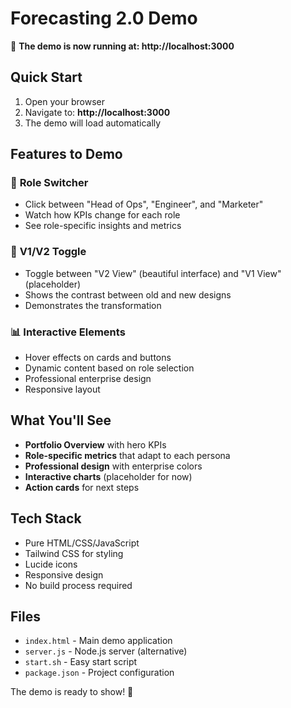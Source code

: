 # Forecasting 2.0 Demo

🚀 **The demo is now running at: http://localhost:3000**

## Quick Start

1. Open your browser
2. Navigate to: **http://localhost:3000**
3. The demo will load automatically

## Features to Demo

### 🎯 **Role Switcher**
- Click between "Head of Ops", "Engineer", and "Marketer"
- Watch how KPIs change for each role
- See role-specific insights and metrics

### 🔄 **V1/V2 Toggle**
- Toggle between "V2 View" (beautiful interface) and "V1 View" (placeholder)
- Shows the contrast between old and new designs
- Demonstrates the transformation

### 📊 **Interactive Elements**
- Hover effects on cards and buttons
- Dynamic content based on role selection
- Professional enterprise design
- Responsive layout

## What You'll See

- **Portfolio Overview** with hero KPIs
- **Role-specific metrics** that adapt to each persona
- **Professional design** with enterprise colors
- **Interactive charts** (placeholder for now)
- **Action cards** for next steps

## Tech Stack

- Pure HTML/CSS/JavaScript
- Tailwind CSS for styling
- Lucide icons
- Responsive design
- No build process required

## Files

- `index.html` - Main demo application
- `server.js` - Node.js server (alternative)
- `start.sh` - Easy start script
- `package.json` - Project configuration

The demo is ready to show! 🎉